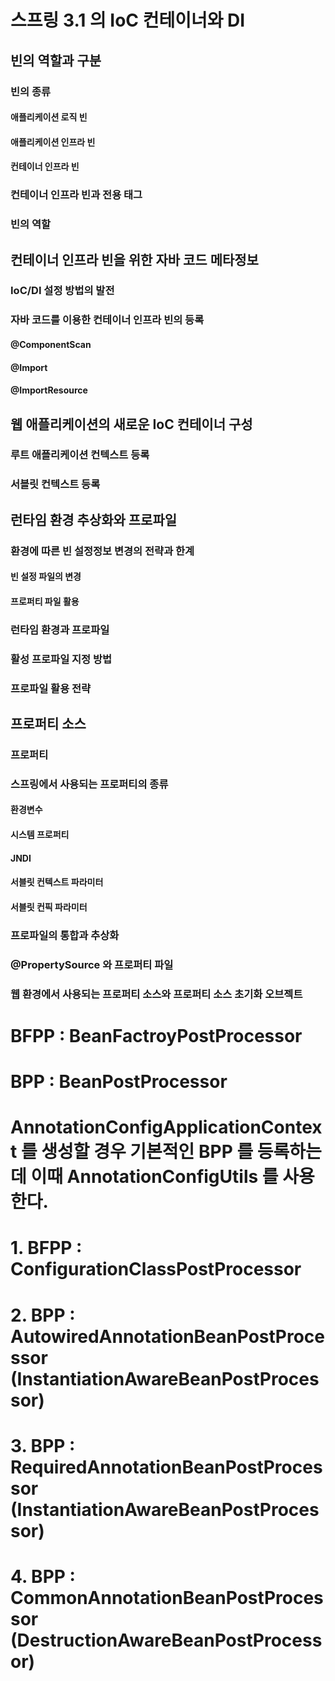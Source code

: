 # 스프링 3.1 의 IoC 컨테이너와 DI

## 빈의 역할과 구분

### 빈의 종류

#### 애플리케이션 로직 빈

#### 애플리케이션 인프라 빈

#### 컨테이너 인프라 빈

### 컨테이너 인프라 빈과 전용 태그

### 빈의 역할

## 컨테이너 인프라 빈을 위한 자바 코드 메타정보

### IoC/DI 설정 방법의 발전

### 자바 코드를 이용한 컨테이너 인프라 빈의 등록

#### @ComponentScan

#### @Import

#### @ImportResource

## 웹 애플리케이션의 새로운 IoC 컨테이너 구성

### 루트 애플리케이션 컨텍스트 등록

### 서블릿 컨텍스트 등록

## 런타임 환경 추상화와 프로파일

### 환경에 따른 빈 설정정보 변경의 전략과 한계

#### 빈 설정 파일의 변경

#### 프로퍼티 파일 활용

### 런타임 환경과 프로파일

### 활성 프로파일 지정 방법

### 프로파일 활용 전략

## 프로퍼티 소스 

### 프로퍼티

### 스프링에서 사용되는 프로퍼티의 종류

#### 환경변수

#### 시스템 프로퍼티

#### JNDI

#### 서블릿 컨텍스트 파라미터

#### 서블릿 컨픽 파라미터

### 프로파일의 통합과 추상화

### @PropertySource 와 프로퍼티 파일

### 웹 환경에서 사용되는 프로퍼티 소스와 프로퍼티 소스 초기화 오브젝트

 

# BFPP : BeanFactroyPostProcessor
# BPP : BeanPostProcessor

# AnnotationConfigApplicationContext 를 생성할 경우 기본적인 BPP 를 등록하는데 이때 AnnotationConfigUtils 를 사용한다.
# 1. BFPP : ConfigurationClassPostProcessor
# 2. BPP : AutowiredAnnotationBeanPostProcessor (InstantiationAwareBeanPostProcessor)
# 3. BPP : RequiredAnnotationBeanPostProcessor (InstantiationAwareBeanPostProcessor)
# 4. BPP : CommonAnnotationBeanPostProcessor (DestructionAwareBeanPostProcessor)